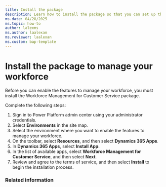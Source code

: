```yaml
---
title: Install the package
description: Learn how to install the package so that you can set up the features to manage your workspace.
ms.date: 04/28/2025
ms.topic: how-to
author: lalexms
ms.author: laalexan
ms.reviewer: laalexan
ms.custom: bap-template
---
```


# Install the package to manage your workforce

Before you can enable the features to manage your workforce, you must install the Workforce Management for Customer Service package.

Complete the following steps:

1. Sign in to Power Platform admin center using your administrator credentials.
2. Select **Environments** in the site map.
3. Select the environment where you want to enable the features to manage your workforce.
4. On the toolbar, select **Resources**, and then select **Dynamics 365 Apps**.
5. In **Dynamics 365 Apps**, select **Install App**.
6. In the list of available apps, select **Workforce Management for Customer Service**, and then select **Next**.
7. Review and agree to the terms of service, and then select **Install** to begin the installation process.

### Related information
[]()
   
